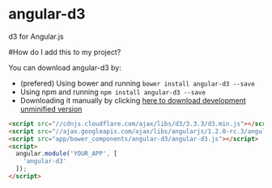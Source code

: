 # angular-d3
d3 for Angular.js

#How do I add this to my project?

You can download angular-d3 by:

* (prefered) Using bower and running `bower install angular-d3 --save`
* Using npm and running `npm install angular-d3 --save`
* Downloading it manually by clicking [here to download development unminified version](https://raw.github.com/gdi2290/angular-d3/master/angular-d3.js)


````html
<script src="//cdnjs.cloudflare.com/ajax/libs/d3/3.3.3/d3.min.js"></script>
<script src="//ajax.googleapis.com/ajax/libs/angularjs/1.2.0-rc.3/angular.min.js"></script>
<script src="app/bower_components/angular-d3/angular-d3.js"></script>
<script>
  angular.module('YOUR_APP', [
    'angular-d3'
  ]);
</script>
````
